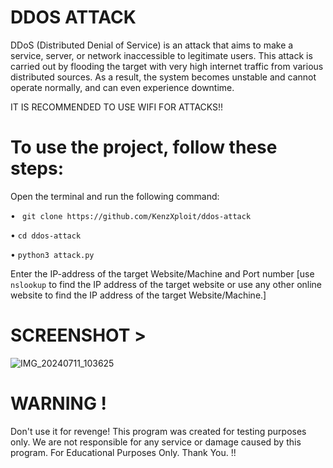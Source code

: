 # DDOS ATTACK 

DDoS (Distributed Denial of Service) is an attack that aims to make a service, server, or network inaccessible to legitimate users. This attack is carried out by flooding the target with very high internet traffic from various distributed sources. As a result, the system becomes unstable and cannot operate normally, and can even experience downtime.

IT IS RECOMMENDED TO USE WIFI FOR ATTACKS!!

# To use the project, follow these steps:

Open the terminal and run the following command:

• ```
git clone https://github.com/KenzXploit/ddos-attack```

• ```cd ddos-attack```

• ```python3 attack.py```

Enter the IP-address of the target Website/Machine and Port number [use ```nslookup``` to find the IP address of the target website or use any other online website to find the IP address of the target Website/Machine.]

# SCREENSHOT >
![IMG_20240711_103625](https://github.com/user-attachments/assets/3fa04811-4bc4-45c1-a9c0-1211c2130334)
[](url)


# WARNING !
Don't use it for revenge! This program was created for testing purposes only. We are not responsible for any service or damage caused by this program. For Educational Purposes Only. Thank You. !!
